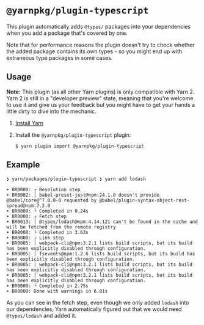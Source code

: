 # `@yarnpkg/plugin-typescript`

This plugin automatically adds `@types/` packages into your dependencies when you add a package that's covered by one.

Note that for performance reasons the plugin doesn't try to check whether the added package contains its own types - so you might end up with extraneous type packages in some cases.

## Usage

**Note:** This plugin (as all other Yarn plugins) is only compatible with Yarn 2. Yarn 2 is still in a "developer preview" state, meaning that you're welcome to use it and give us your feedback but you might have to get your hands a little dirty to dive into the mechanic.

1. [Install Yarn](https://github.com/yarnpkg/berry#install)

2. Install the `@yarnpkg/plugin-typescript` plugin:

   ```
   $ yarn plugin import @yarnpkg/plugin-typescript
   ```

## Example

```
❯ yarn/packages/plugin-typescript ❯ yarn add lodash

➤ BR0000: ┌ Resolution step
➤ BR0002: │ babel-preset-jest@npm:24.1.0 doesn't provide @babel/core@^7.0.0-0 requested by @babel/plugin-syntax-object-rest-spread@npm:7.2.0
➤ BR0000: └ Completed in 0.24s
➤ BR0000: ┌ Fetch step
➤ BR0013: │ @types/lodash@npm:4.14.121 can't be found in the cache and will be fetched from the remote registry
➤ BR0000: └ Completed in 3.63s
➤ BR0000: ┌ Link step
➤ BR0005: │ webpack-cli@npm:3.2.1 lists build scripts, but its build has been explicitly disabled through configuration.
➤ BR0005: │ fsevents@npm:1.2.6 lists build scripts, but its build has been explicitly disabled through configuration.
➤ BR0005: │ webpack-cli@npm:3.2.1 lists build scripts, but its build has been explicitly disabled through configuration.
➤ BR0005: │ webpack-cli@npm:3.2.1 lists build scripts, but its build has been explicitly disabled through configuration.
➤ BR0000: └ Completed in 2.75s
➤ BR0000: Done with warnings in 6.81s
```

As you can see in the fetch step, even though we only added `lodash` into our dependencies, Yarn automatically figured out that we would need `@types/lodash` and added it.
